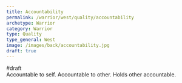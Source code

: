 ```yaml
---
title: Accountability
permalink: /warrior/west/quality/accountability
archetype: Warrior
category: Warrior
type: Quality
type_general: West
image: /images/back/accountability.jpg
draft: true
---
```

#draft   
Accountable to self. Accountable to other. Holds other accountable.
